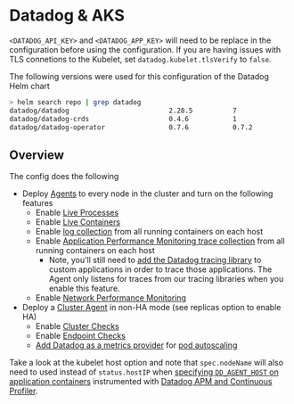 # Datadog & AKS

`<DATADOG_API_KEY>` and `<DATADOG_APP_KEY>` will need to be replace in the configuration before
using the configuration. If you are having issues with TLS connetions to the Kubelet, set
`datadog.kubelet.tlsVerify` to `false`.

The following versions were used for this configuration of the Datadog Helm chart

```bash
> helm search repo | grep datadog
datadog/datadog                      	2.28.5       	7                      	Datadog Agent
datadog/datadog-crds                 	0.4.6        	1                      	Datadog Kubernetes CRDs chart
datadog/datadog-operator             	0.7.6        	0.7.2                  	Datadog Operator
```

## Overview

The config does the following

- Deploy [Agents](https://docs.datadoghq.com/agent/) to every node in the cluster and turn on the following features
  - Enable [Live Processes](https://docs.datadoghq.com/infrastructure/process/?tab=linuxwindows)
  - Enable [Live Containers](https://docs.datadoghq.com/infrastructure/livecontainers/)
  - Enable [log collection](https://docs.datadoghq.com/agent/kubernetes/log/?tab=helm) from all running containers on each host
  - Enable [Application Performance Monitoring trace collection](https://docs.datadoghq.com/agent/kubernetes/apm/?tab=helm) from all running containers on each host
    - Note, you'll still need to [add the Datadog tracing library](https://docs.datadoghq.com/tracing/setup_overview/) to custom applications in order to trace those applications. The Agent only listens for traces from our tracing libraries when you enable this feature.
  - Enable [Network Performance Monitoring](https://docs.datadoghq.com/network_monitoring/performance/setup/?tab=kubernetes)
- Deploy a [Cluster Agent](https://docs.datadoghq.com/agent/cluster_agent/) in non-HA mode (see replicas option to enable HA)
  - Enable [Cluster Checks](https://docs.datadoghq.com/agent/cluster_agent/clusterchecks/)
  - Enable [Endpoint Checks](https://docs.datadoghq.com/agent/cluster_agent/endpointschecks/)
  - [Add Datadog as a metrics provider](https://docs.datadoghq.com/agent/cluster_agent/external_metrics/?tab=helm) for [pod autoscaling](https://www.datadoghq.com/blog/autoscale-kubernetes-datadog/)

Take a look at the kubelet host option and note that `spec.nodeName` will also need to used instead of `status.hostIP` when
[specifying `DD_AGENT_HOST` on application containers](https://docs.datadoghq.com/agent/kubernetes/apm/?tab=helm#configure-your-application-pods-in-order-to-communicate-with-the-datadog-agent)
instrumented with [Datadog APM and Continuous Profiler](https://docs.datadoghq.com/tracing/).
